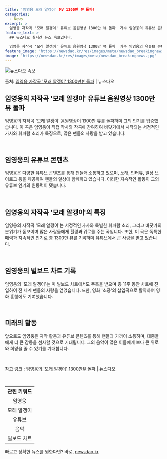 ```yaml
---
title: '임영웅 모래 알갱이' MV 1300만 뷰 돌파!
categories:
  - News
excerpt: >
  임영웅 자작곡 '모래 알갱이' 유튜브 음원영상 1300만 뷰 돌파  가수 임영웅의 유튜브 콘텐츠들이 지속적인…
feature_text: >
  ## 뉴스다오 실시간 뉴스 속보입니다.

  임영웅 자작곡 '모래 알갱이' 유튜브 음원영상 1300만 뷰 돌파  가수 임영웅의 유튜브 콘텐츠들이 지속적인…
feature_image: 'https://newsdao.kr/res/images/meta/newsdao_breakingnews.jpg'
image: 'https://newsdao.kr/res/images/meta/newsdao_breakingnews.jpg'
---
```


![뉴스다오 속보](https://newsdao.kr/res/images/meta/newsdao_breakingnews.jpg)

<p>출처: <a href="https://newsdao.kr/4776" rel="dofollow">임영웅 자작곡 '모래 알갱이' 1300만뷰 돌파</a> | 뉴스다오</p>

<h2 data-ke-size="size26">임영웅의 자작곡 '모래 알갱이' 유튜브 음원영상 1300만 뷰 돌파</h2>
임영웅의 자작곡 '모래 알갱이' 음원영상이 1300만 뷰를 돌파하며 그의 인기를 입증했습니다. 이 곡은 임영웅이 직접 작사와 작곡에 참여하여 바닷가에서 시작되는 서정적인 가사와 휘파람 소리가 특징으로, 많은 팬들의 사랑을 받고 있습니다. 

<p data-ke-size="size16">&nbsp;</p>

<h2 data-ke-size="size24">임영웅의 유튜브 콘텐츠</h2>
임영웅은 다양한 유튜브 콘텐츠를 통해 팬들과 소통하고 있으며, 노래, 인터뷰, 일상 브이로그 등을 제공하여 팬들의 일상에 함께하고 있습니다. 이러한 지속적인 활동이 그의 유튜브 인기의 원동력이 됐습니다.

<p data-ke-size="size16">&nbsp;</p>

<h2 data-ke-size="size24">임영웅의 자작곡 '모래 알갱이'의 특징</h2>
임영웅의 자작곡 '모래 알갱이'는 서정적인 가사와 특별한 휘파람 소리, 그리고 바닷가의 분위기가 돋보이며 많은 사람들에게 힐링과 위로를 주는 곡입니다. 또한, 이 곡은 독특한 매력과 지속적인 인기로 총 1300만 뷰를 기록하며 유튜브에서 큰 사랑을 받고 있습니다.

<p data-ke-size="size16">&nbsp;</p>

<h2 data-ke-size="size24">임영웅의 빌보드 차트 기록</h2>
임영웅의 '모래 알갱이'는 미 빌보드 차트에서도 주목을 받으며 총 11주 동안 차트에 진입하여 전 세계 팬들의 사랑을 얻었습니다. 또한, 영화 '소풍'의 삽입곡으로 활약하여 영화 흥행에도 기여했습니다.

<p data-ke-size="size16">&nbsp;</p>

<h2 data-ke-size="size24">미래의 활동</h2>
앞으로도 임영웅은 자작 활동과 유튜브 콘텐츠를 통해 팬들과 가까이 소통하며, 대중들에게 더 큰 감동을 선사할 것으로 기대됩니다. 그의 음악이 많은 이들에게 보다 큰 위로와 희망을 줄 수 있기를 기대합니다.

<p data-ke-size="size16">&nbsp;</p>

참고 링크 : <a href="https://newsdao.kr/4776">임영웅의 '모래 알갱이' 1300만뷰 돌파 | 뉴스다오</a>

<p data-ke-size="size16">&nbsp;</p>

<table>
  <tbody>
    <tr>
      <td style="text-align: center; height: 17px;"><b>관련 키워드</b></td>
    </tr>
    <tr>
      <td style="text-align: center; height: 17px;">임영웅</td>
    </tr>
    <tr>
      <td style="text-align: center; height: 17px;">모래 알갱이</td>
    </tr>
    <tr>
      <td style="text-align: center; height: 17px;">유튜브</td>
    </tr>
    <tr>
      <td style="text-align: center; height: 17px;">음악</td>
    </tr>
    <tr>
      <td style="text-align: center; height: 17px;">빌보드 차트</td>
    </tr>
  </tbody>
</table>
 

빠르고 정확한 뉴스를 원한다면? 바로, <a href="https://newsdao.kr" rel="dofollow">newsdao.kr</a>


